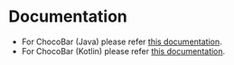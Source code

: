 # Documentation

- For ChocoBar (Java) please refer [this documentation](documentation-java.md).
- For ChocoBar (Kotlin) please refer [this documentation](documentation-kotlin.md).
